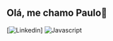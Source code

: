 ## Olá, me chamo Paulo👋
[![Linkedin](https://img.shields.io/badge/LinkedIn-0077B5?style=for-the-badge&logo=linkedin&logoColor=white)]
![Javascript](https://img.shields.io/badge/JavaScript-F7DF1E?style=for-the-badge&logo=javascript&logoColor=black)

